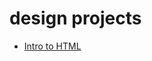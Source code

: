 # design projects

<ul>
    <li><a href="introhtml/index.html" target="_blank">Intro to HTML</a</li>
</ul>